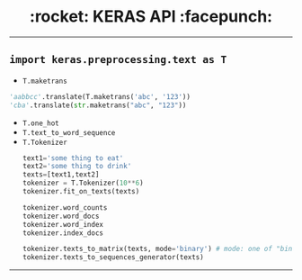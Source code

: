 <h1 align = "center">:rocket: KERAS API :facepunch:</h1>

---
## `import keras.preprocessing.text as T`
- `T.maketrans`
```python
'aabbcc'.translate(T.maketrans('abc', '123'))
'cba'.translate(str.maketrans("abc", "123"))
```
- `T.one_hot`
- `T.text_to_word_sequence`
- `T.Tokenizer`
  ```python
  text1='some thing to eat'
  text2='some thing to drink'
  texts=[text1,text2]
  tokenizer = T.Tokenizer(10**6)
  tokenizer.fit_on_texts(texts)
  
  tokenizer.word_counts
  tokenizer.word_docs
  tokenizer.word_index
  tokenizer.index_docs
  
  tokenizer.texts_to_matrix(texts, mode='binary') # mode: one of "binary", "count", "tfidf", "freq".
  tokenizer.texts_to_sequences_generator(texts)
  ```

---
